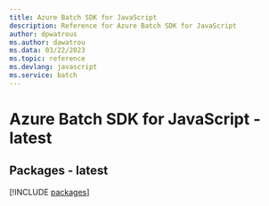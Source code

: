 ```yaml
---
title: Azure Batch SDK for JavaScript
description: Reference for Azure Batch SDK for JavaScript
author: dpwatrous
ms.author: dawatrou
ms.data: 03/22/2023
ms.topic: reference
ms.devlang: javascript
ms.service: batch
---
```

# Azure Batch SDK for JavaScript - latest
## Packages - latest
[!INCLUDE [packages](batch-index.md)]